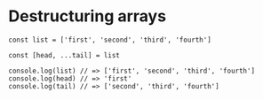 # Destructuring arrays

```tsx {all|1|3|5|6|7}
const list = ['first', 'second', 'third', 'fourth']

const [head, ...tail] = list

console.log(list) // => ['first', 'second', 'third', 'fourth']
console.log(head) // => 'first'
console.log(tail) // => ['second', 'third', 'fourth']
```
